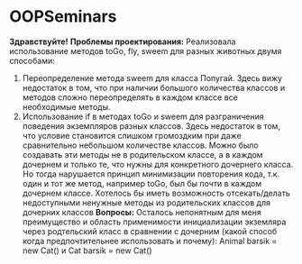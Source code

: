 # OOPSeminars
**Здравствуйте!**
**Проблемы проектирования:**
Реализовала использование методов toGo, fly, sweem для разных животных двумя способами:
1) Переопределение метода sweem для класса Попугай. Здесь вижу недостаток в том, что при наличии большого количества классов и методов сложно переопределять в каждом классе все необходимые методы.
2) Использование if в методах toGo и sweem для разграничения поведения экземпляров разных классов. Здесь недостаток в том, что условие становится слишком громоздким при даже сравнительно небольшом количестве классов.
Можно было создавать эти методы не в родительском классе, а в каждом дочернем и только те, что нужны для конкретного дочернего класса. Но тогда нарушается принцип минимизации повторения кода, т.к. один и тот же метод, например toGo, был бы почти в каждом дочернем классе.
Хотелось бы иметь возможность отсекать/делать недоступными ненужные методы из родительских классов для дочерних классов
**Вопросы:**
Осталось непонятным для меня преимущество и область применимости инициализации экземляра через родтельский класс в сравнении с дочерним (какой способ когда предпочтительнее использовать и почему):
Animal barsik = new Cat() и Cat barsik = new Cat()
